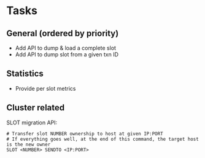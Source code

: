 # Tasks

## General (ordered by priority)

* Add API to dump & load a complete slot
* Add API to dump slot from a given txn ID

## Statistics

- Provide per slot metrics

## Cluster related

SLOT migration API:

```
# Transfer slot NUMBER ownership to host at given IP:PORT
# If everything goes well, at the end of this command, the target host is the new owner
SLOT <NUMBER> SENDTO <IP:PORT>
```
